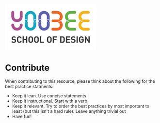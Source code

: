 [![N|Solid](images/yoobee-logo-300w.png)](http://yoobee.ac.nz)

# Contribute
When contributing to this resource, please think about the following for the best practice statments:

* Keep it lean. Use concise statements
* Keep it instructional. Start with a verb
* Keep it relevant. Try to order the best practices by most important to least (but this isn't a hard rule). Leave anything trivial out
* Have fun!


